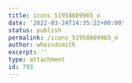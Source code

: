 ```yaml
---
title: icons_51958609965_o
date: '2022-03-24T14:35:22+00:00'
status: publish
permalink: /icons_51958609965_o
author: whoisdsmith
excerpt: ''
type: attachment
id: 793
---
```

<!DOCTYPE html PUBLIC "-//W3C//DTD HTML 4.0 Transitional//EN" "http://www.w3.org/TR/REC-html40/loose.dtd">
<?xml encoding="UTF-8">
